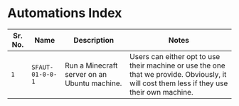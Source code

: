 # Automations Index

| Sr. No. | Name             | Description                                  | Notes                                                                                                                                      |
| ------- | ---------------- | -------------------------------------------- | ------------------------------------------------------------------------------------------------------------------------------------------ |
| `1`     | `SFAUT-01-0-0-1` | Run a Minecraft server on an Ubuntu machine. | Users can either opt to use their machine or use the one that we provide. Obviously, it will cost them less if they use their own machine. |
